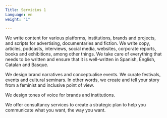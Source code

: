 ```yaml
---
Title: Servicios 1
Language: en
weight: "1"

---
```

We write content for various platforms, institutions, brands and projects, and scripts for advertising, documentaries and fiction. We write copy, articles, podcasts, interviews, social media, websites, corporate reports, books and exhibitions, among other things. We take care of everything that needs to be written and ensure that it is well-written in Spanish, English, Catalan and Basque.

We design brand narratives and conceptualise events. We curate festivals, events and cultural seminars. In other words, we create and tell your story from a feminist and inclusive point of view.

We design tones of voice for brands and institutions.

We offer consultancy services to create a strategic plan to help you communicate what you want, the way you want.
